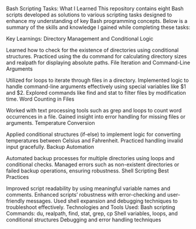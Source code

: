 Bash Scripting Tasks: What I Learned
This repository contains eight Bash scripts developed as solutions to various scripting tasks designed to enhance my understanding of key Bash programming concepts. Below is a summary of the skills and knowledge I gained while completing these tasks:

Key Learnings:
Directory Management and Conditional Logic

Learned how to check for the existence of directories using conditional structures.
Practiced using the du command for calculating directory sizes and realpath for displaying absolute paths.
File Iteration and Command-Line Arguments

Utilized for loops to iterate through files in a directory.
Implemented logic to handle command-line arguments effectively using special variables like $1 and $2.
Explored commands like find and stat to filter files by modification time.
Word Counting in Files

Worked with text processing tools such as grep and loops to count word occurrences in a file.
Gained insight into error handling for missing files or arguments.
Temperature Conversion

Applied conditional structures (if-else) to implement logic for converting temperatures between Celsius and Fahrenheit.
Practiced handling invalid input gracefully.
Backup Automation

Automated backup processes for multiple directories using loops and conditional checks.
Managed errors such as non-existent directories or failed backup operations, ensuring robustness.
Shell Scripting Best Practices

Improved script readability by using meaningful variable names and comments.
Enhanced scripts’ robustness with error-checking and user-friendly messages.
Used shell expansion and debugging techniques to troubleshoot effectively.
Technologies and Tools Used:
Bash scripting
Commands: du, realpath, find, stat, grep, cp
Shell variables, loops, and conditional structures
Debugging and error handling techniques




